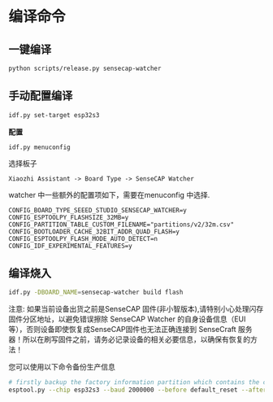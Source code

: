 # 编译命令

## 一键编译

```bash
python scripts/release.py sensecap-watcher
```

## 手动配置编译

```bash
idf.py set-target esp32s3
```

**配置**

```bash
idf.py menuconfig
```

选择板子

```
Xiaozhi Assistant -> Board Type -> SenseCAP Watcher
```

watcher 中一些额外的配置项如下，需要在menuconfig 中选择.

```
CONFIG_BOARD_TYPE_SEEED_STUDIO_SENSECAP_WATCHER=y
CONFIG_ESPTOOLPY_FLASHSIZE_32MB=y
CONFIG_PARTITION_TABLE_CUSTOM_FILENAME="partitions/v2/32m.csv"
CONFIG_BOOTLOADER_CACHE_32BIT_ADDR_QUAD_FLASH=y
CONFIG_ESPTOOLPY_FLASH_MODE_AUTO_DETECT=n
CONFIG_IDF_EXPERIMENTAL_FEATURES=y
```

## 编译烧入

```bash
idf.py -DBOARD_NAME=sensecap-watcher build flash
```

注意: 如果当前设备出货之前是SenseCAP 固件(非小智版本),请特别小心处理闪存固件分区地址，以避免错误擦除 SenseCAP Watcher 的自身设备信息（EUI 等），否则设备即使恢复成SenseCAP固件也无法正确连接到 SenseCraft 服务器！所以在刷写固件之前，请务必记录设备的相关必要信息，以确保有恢复的方法！

您可以使用以下命令备份生产信息

```bash
# firstly backup the factory information partition which contains the credentials for connecting the SenseCraft server
esptool.py --chip esp32s3 --baud 2000000 --before default_reset --after hard_reset --no-stub read_flash 0x9000 204800 nvsfactory.bin

```